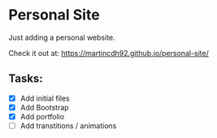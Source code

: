 # Personal Site

Just adding a personal website.

Check it out at: https://martincdh92.github.io/personal-site/

## Tasks:

- [x] Add initial files
- [x] Add Bootstrap 
- [x] Add portfolio
- [ ] Add transtitions / animations
